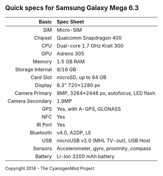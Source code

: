 Quick specs for Samsung Galaxy Mega 6.3
---------------------------------------


Basic   | Spec Sheet
-------:|:-------------------------
SIM | Micro-SIM
Chipset	| Qualcomm Snapdragon 400
CPU     | Dual-core 1.7 GHz Krait 300
GPU     | Adreno 305
Memory  | 1.5 GB RAM 
Storage Internal | 8/16 GB
Card Slot | microSD, up to 64 GB
Display | 6.3" 720*1280 px
Camera Primary  | 8MP, 3264*2448 px, autofocus, LED flash
Camera Secondary | 1.9MP
GPS | Yes, with A-GPS, GLONASS
NFC | Yes
IR Port | Yes
Bluetooth | v4.0, A2DP, LE
USB | microUSB v2.0 (MHL TV-out), USB Host
Sensors | Accelerometer, gyro, proximity, compass
Battery | Li-Ion 3200 mAh battery

Copyright 2014 - The CyanogenMod Project

